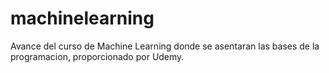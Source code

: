 # machinelearning
Avance del curso de Machine Learning donde se asentaran las bases de la programacion, proporcionado por Udemy.

